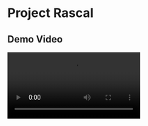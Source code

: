 # Project Rascal



## Demo Video
![Demo Video](https://github.com/Wojw99/project-rascal/blob/production/demo.mp4)
